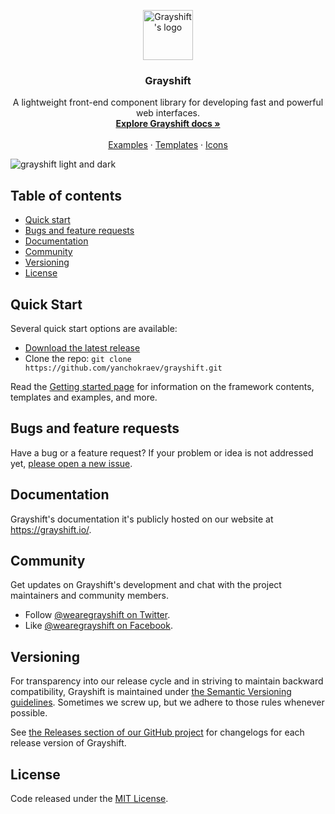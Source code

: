 <p align="center">
  <a href="https://grayshift.io">
    <img src="https://grayshift.io/dist/svg/favicon.svg" width="80" height="80" alt="Grayshift's logo">
  </a>
</p>

<h3 align="center">Grayshift</h3>

<p align="center">
  A lightweight front-end component library for developing fast and powerful web interfaces.
  <br>
  <a href="https://grayshift.io/docs/getting-started/introduction/"><strong>Explore Grayshift docs »</strong></a>
  <br>
  <br>
  <a href="https://grayshift.io/examples/">Examples</a>
  ·
  <a href="https://grayshift.io/templates">Templates</a>
  ·
  <a href="https://grayshift.io/icons">Icons</a>
</p>

<img src="https://grayshift.io/blocks.png" alt="grayshift light and dark">


## Table of contents

- [Quick start](#quick-start)
- [Bugs and feature requests](#bugs-and-feature-requests)
- [Documentation](#documentation)
- [Community](#community)
- [Versioning](#versioning)
- [License](#license)


## Quick Start

Several quick start options are available:

- [Download the latest release](https://github.com/yanchokraev/grayshift/archive/v2.2.2.zip)
- Clone the repo: `git clone https://github.com/yanchokraev/grayshift.git`

Read the [Getting started page](https://grayshift.io/docs/getting-started/introduction/) for information on the framework contents, templates and examples, and more.


## Bugs and feature requests

Have a bug or a feature request? If your problem or idea is not addressed yet, [please open a new issue](https://github.com/yanchokraev/grayshift/issues/new).


## Documentation

Grayshift's documentation it's publicly hosted on our website at <https://grayshift.io/>.


## Community

Get updates on Grayshift's development and chat with the project maintainers and community members.

- Follow [@wearegrayshift on Twitter](https://twitter.com/wearegrayshift).
- Like [@wearegrayshift on Facebook](https://www.facebook.com/wearegrayshift).


## Versioning

For transparency into our release cycle and in striving to maintain backward compatibility, Grayshift is maintained under [the Semantic Versioning guidelines](https://semver.org/). Sometimes we screw up, but we adhere to those rules whenever possible.

See [the Releases section of our GitHub project](https://github.com/yanchokraev/grayshift/releases) for changelogs for each release version of Grayshift.


## License

Code released under the [MIT License](https://github.com/yanchokraev/grayshift/blob/master/LICENSE).

